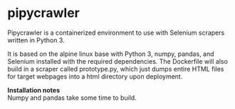 # pipycrawler

Pipycrawler is a containerized environment to use with Selenium scrapers written in Python 3. 

It is based on the alpine linux base with Python 3, numpy, pandas, and Selenium installed with the required dependencies. The Dockerfile will also build in a scraper called prototype.py, which just dumps entire HTML files for target webpages into a html directory upon deployment.


__**Installation notes**__  
Numpy and pandas take some time to build. 
